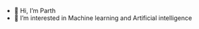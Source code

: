 - 👋 Hi, I’m Parth 
- 👀 I’m interested in Machine learning and Artificial intelligence 


<!---
parthpatel097/parthpatel097 is a ✨ special ✨ repository because its `README.md` (this file) appears on your GitHub profile.
You can click the Preview link to take a look at your changes.
--->
